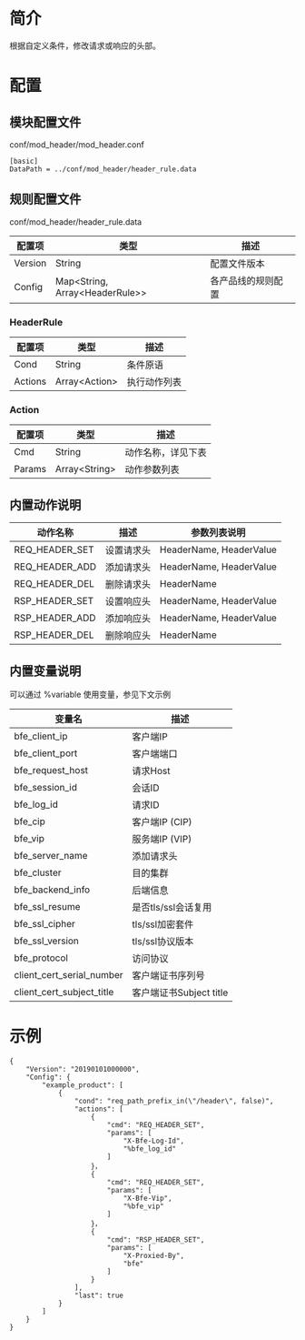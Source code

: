 # 简介 

根据自定义条件，修改请求或响应的头部。

# 配置

## 模块配置文件

  conf/mod_header/mod_header.conf

  ```
  [basic]
  DataPath = ../conf/mod_header/header_rule.data
  ```

## 规则配置文件

  conf/mod_header/header_rule.data

  | 配置项  | 类型   | 描述                                                         |
  | ------- | ------ | ------------------------------------------------------------ |
  | Version | String | 配置文件版本                                                 |
  | Config  | Map&lt;String, Array&lt;HeaderRule&gt;&gt; | 各产品线的规则配置 |
  
### HeaderRule

  | 配置项  | 类型   | 描述                                                         |
  | ------- | ------ | ------------------------------------------------------------ |
  | Cond | String | 条件原语                                                 |
  | Actions  | Array&lt;Action&gt; | 执行动作列表 |

### Action

  | 配置项  | 类型   | 描述                                                         |
  | ------- | ------ | ------------------------------------------------------------ |
  | Cmd | String | 动作名称，详见下表                                                 |
  | Params  | Array&lt;String&gt; | 动作参数列表 |

## 内置动作说明

  | 动作名称        | 描述       | 参数列表说明 |
  | -------------- | ---------- | --------- |
  | REQ_HEADER_SET | 设置请求头 | HeaderName, HeaderValue | 
  | REQ_HEADER_ADD | 添加请求头 | HeaderName, HeaderValue |
  | REQ_HEADER_DEL | 删除请求头 | HeaderName |
  | RSP_HEADER_SET | 设置响应头 | HeaderName, HeaderValue |
  | RSP_HEADER_ADD | 添加响应头 | HeaderName, HeaderValue |
  | RSP_HEADER_DEL | 删除响应头 | HeaderName |
  
## 内置变量说明

可以通过 %variable 使用变量，参见下文示例

  | 变量名         | 描述       |
  | -------------- | ---------- |
  | bfe_client_ip | 客户端IP |
  | bfe_client_port | 客户端端口 |
  | bfe_request_host | 请求Host |
  | bfe_session_id | 会话ID |
  | bfe_log_id | 请求ID |
  | bfe_cip | 客户端IP (CIP) |
  | bfe_vip | 服务端IP (VIP) |
  | bfe_server_name | 添加请求头 |
  | bfe_cluster | 目的集群 |
  | bfe_backend_info | 后端信息 |
  | bfe_ssl_resume | 是否tls/ssl会话复用 |
  | bfe_ssl_cipher | tls/ssl加密套件 |
  | bfe_ssl_version | tls/ssl协议版本 |
  | bfe_protocol | 访问协议 |
  | client_cert_serial_number | 客户端证书序列号 |
  | client_cert_subject_title | 客户端证书Subject title |
  
# 示例

  ```
  {
      "Version": "20190101000000",
      "Config": {
          "example_product": [
              {
                  "cond": "req_path_prefix_in(\"/header\", false)",
                  "actions": [
                      {
                          "cmd": "REQ_HEADER_SET",
                          "params": [
                              "X-Bfe-Log-Id",
                              "%bfe_log_id"
                          ]
                      }，
                      {
                          "cmd": "REQ_HEADER_SET",
                          "params": [
                              "X-Bfe-Vip",
                              "%bfe_vip"
                          ]
                      }，
                      {
                          "cmd": "RSP_HEADER_SET",
                          "params": [
                              "X-Proxied-By",
                              "bfe"
                          ]
                      }
                  ],
                  "last": true
              }
          ]
      }
  }
  ```

